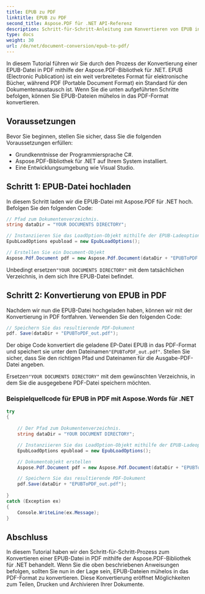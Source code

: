 ```yaml
---
title: EPUB zu PDF
linktitle: EPUB zu PDF
second_title: Aspose.PDF für .NET API-Referenz
description: Schritt-für-Schritt-Anleitung zum Konvertieren von EPUB in PDF mit Aspose.PDF für .NET.
type: docs
weight: 30
url: /de/net/document-conversion/epub-to-pdf/
---
```


In diesem Tutorial führen wir Sie durch den Prozess der Konvertierung einer EPUB-Datei in PDF mithilfe der Aspose.PDF-Bibliothek für .NET. EPUB (Electronic Publication) ist ein weit verbreitetes Format für elektronische Bücher, während PDF (Portable Document Format) ein Standard für den Dokumentenaustausch ist. Wenn Sie die unten aufgeführten Schritte befolgen, können Sie EPUB-Dateien mühelos in das PDF-Format konvertieren.

## Voraussetzungen
Bevor Sie beginnen, stellen Sie sicher, dass Sie die folgenden Voraussetzungen erfüllen:

- Grundkenntnisse der Programmiersprache C#.
- Aspose.PDF-Bibliothek für .NET auf Ihrem System installiert.
- Eine Entwicklungsumgebung wie Visual Studio.

## Schritt 1: EPUB-Datei hochladen
In diesem Schritt laden wir die EPUB-Datei mit Aspose.PDF für .NET hoch. Befolgen Sie den folgenden Code:

```csharp
// Pfad zum Dokumentenverzeichnis.
string dataDir = "YOUR DOCUMENTS DIRECTORY";

// Instanziieren Sie das LoadOption-Objekt mithilfe der EPUB-Ladeoption
EpubLoadOptions epubload = new EpubLoadOptions();

// Erstellen Sie ein Document-Objekt
Aspose.Pdf.Document pdf = new Aspose.Pdf.Document(dataDir + "EPUBToPDF.epub", epubload);
```

 Unbedingt ersetzen`"YOUR DOCUMENTS DIRECTORY"` mit dem tatsächlichen Verzeichnis, in dem sich Ihre EPUB-Datei befindet.

## Schritt 2: Konvertierung von EPUB in PDF
Nachdem wir nun die EPUB-Datei hochgeladen haben, können wir mit der Konvertierung in PDF fortfahren. Verwenden Sie den folgenden Code:

```csharp
// Speichern Sie das resultierende PDF-Dokument
pdf. Save(dataDir + "EPUBToPDF_out.pdf");
```

 Der obige Code konvertiert die geladene EP-Datei EPUB in das PDF-Format und speichert sie unter dem Dateinamen`"EPUBToPDF_out.pdf"`. Stellen Sie sicher, dass Sie den richtigen Pfad und Dateinamen für die Ausgabe-PDF-Datei angeben.


 Ersetzen`"YOUR DOCUMENTS DIRECTORY"` mit dem gewünschten Verzeichnis, in dem Sie die ausgegebene PDF-Datei speichern möchten.

### Beispielquellcode für EPUB in PDF mit Aspose.Words für .NET

```csharp
try
{
	
	// Der Pfad zum Dokumentenverzeichnis.
	string dataDir = "YOUR DOCUMENT DIRECTORY";

	// Instanziieren Sie das LoadOption-Objekt mithilfe der EPUB-Ladeoption
	EpubLoadOptions epubload = new EpubLoadOptions();

	// Dokumentobjekt erstellen
	Aspose.Pdf.Document pdf = new Aspose.Pdf.Document(dataDir + "EPUBToPDF.epub", epubload);

	// Speichern Sie das resultierende PDF-Dokument
	pdf.Save(dataDir + "EPUBToPDF_out.pdf");
	
}
catch (Exception ex)
{
	Console.WriteLine(ex.Message);
}

```

## Abschluss
In diesem Tutorial haben wir den Schritt-für-Schritt-Prozess zum Konvertieren einer EPUB-Datei in PDF mithilfe der Aspose.PDF-Bibliothek für .NET behandelt. Wenn Sie die oben beschriebenen Anweisungen befolgen, sollten Sie nun in der Lage sein, EPUB-Dateien mühelos in das PDF-Format zu konvertieren. Diese Konvertierung eröffnet Möglichkeiten zum Teilen, Drucken und Archivieren Ihrer Dokumente.


